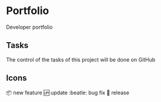 # Portfolio
Developer portfolio

## Tasks

The control of the tasks of this project will be done on GitHub

## Icons

:package: new feature
:up: update
:beatle: bug fix
:checkered_flag: release
